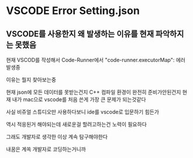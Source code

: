 VSCODE Error Setting.json 
===========================

VSCODE를 사용한지 왜 발생하는 이유를 현재 파악하지는 못했음 
--------------------------------------

현재 VSCOD를 작성해서 Code-Runner에서 "code-runner.executorMap": 에러 발생중 

이유는 뭘지 찾아보는중 

현재 json에 모든 데이터를 못받는건지 C++ 컴파일 환경이 완전히 준비가안된건지 현재 내가 mac으로 vscode를 처음 쓴게 가장 큰 문제가 되는것같다

사실 비쥬얼 스튜디오만 사용하다보니 ide를 vscode로 입문하기 힘든가 

역시 적응된거 해야되는데 새로운걸 할려고하는건 노력이 필요하다 

그래도 개발자로 생각한 이상 계속 탐구해야한다

내꿈은 계쏙 개발자로 코딩하는거니까 
